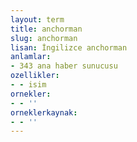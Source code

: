 ```yaml
---
layout: term
title: anchorman
slug: anchorman
lisan: İngilizce anchorman
anlamlar:
- 343 ana haber sunucusu
ozellikler:
- - isim
ornekler:
- - ''
orneklerkaynak:
- - ''
---
```

